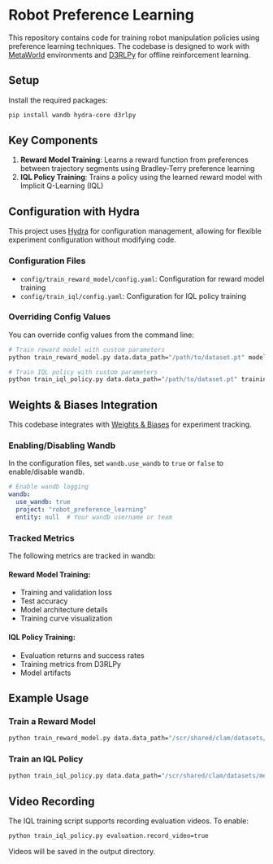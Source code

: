 # Robot Preference Learning

This repository contains code for training robot manipulation policies using preference learning techniques. The codebase is designed to work with [MetaWorld](https://meta-world.github.io/) environments and [D3RLPy](https://github.com/takuseno/d3rlpy) for offline reinforcement learning.

## Setup

Install the required packages:

```bash
pip install wandb hydra-core d3rlpy
```

## Key Components

1. **Reward Model Training**: Learns a reward function from preferences between trajectory segments using Bradley-Terry preference learning
2. **IQL Policy Training**: Trains a policy using the learned reward model with Implicit Q-Learning (IQL)

## Configuration with Hydra

This project uses [Hydra](https://hydra.cc/) for configuration management, allowing for flexible experiment configuration without modifying code.

### Configuration Files

- `config/train_reward_model/config.yaml`: Configuration for reward model training
- `config/train_iql/config.yaml`: Configuration for IQL policy training

### Overriding Config Values

You can override config values from the command line:

```bash
# Train reward model with custom parameters
python train_reward_model.py data.data_path="/path/to/dataset.pt" model.hidden_dims=[512,512]

# Train IQL policy with custom parameters
python train_iql_policy.py data.data_path="/path/to/dataset.pt" training.iql_epochs=200
```

## Weights & Biases Integration

This codebase integrates with [Weights & Biases](https://wandb.ai/) for experiment tracking.

### Enabling/Disabling Wandb

In the configuration files, set `wandb.use_wandb` to `true` or `false` to enable/disable wandb.

```yaml
# Enable wandb logging
wandb:
  use_wandb: true
  project: "robot_preference_learning"
  entity: null  # Your wandb username or team
```

### Tracked Metrics

The following metrics are tracked in wandb:

#### Reward Model Training:
- Training and validation loss
- Test accuracy
- Model architecture details
- Training curve visualization

#### IQL Policy Training:
- Evaluation returns and success rates
- Training metrics from D3RLPy
- Model artifacts

## Example Usage

### Train a Reward Model

```bash
python train_reward_model.py data.data_path="/scr/shared/clam/datasets/metaworld/assembly-v2/buffer_assembly-v2.pt" model.hidden_dims=[256,256] training.num_epochs=50
```

### Train an IQL Policy

```bash
python train_iql_policy.py data.data_path="/scr/shared/clam/datasets/metaworld/assembly-v2/buffer_assembly-v2.pt" data.reward_model_path="reward_model/state_action_reward_model.pt"
```

## Video Recording

The IQL training script supports recording evaluation videos. To enable:

```bash
python train_iql_policy.py evaluation.record_video=true
```

Videos will be saved in the output directory. 